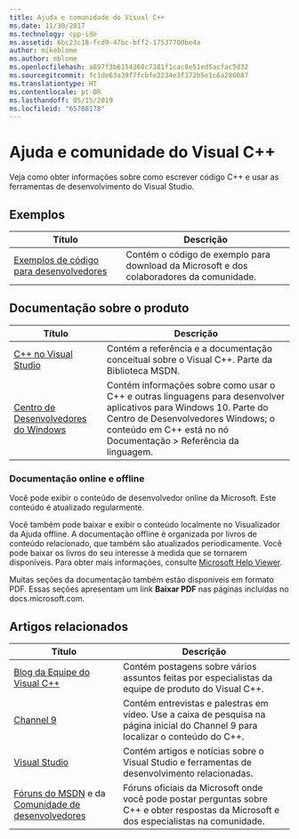 ```yaml
---
title: Ajuda e comunidade do Visual C++
ms.date: 11/30/2017
ms.technology: cpp-ide
ms.assetid: 6bc23c18-fcd9-47bc-bff2-17537700be4a
author: mikeblome
ms.author: mblome
ms.openlocfilehash: a897f3b6154368c7381f1cac8e51ed5acfac5d32
ms.sourcegitcommit: fc1de63a39f7fcbfe2234e3f372b5e1c6a286087
ms.translationtype: HT
ms.contentlocale: pt-BR
ms.lasthandoff: 05/15/2019
ms.locfileid: "65708178"
---
```

# <a name="visual-c-help-and-community"></a>Ajuda e comunidade do Visual C++

Veja como obter informações sobre como escrever código C++ e usar as ferramentas de desenvolvimento do Visual Studio.

## <a name="samples"></a>Exemplos

|Título|Descrição|
|-----------|-----------------|
|[Exemplos de código para desenvolvedores](https://code.msdn.microsoft.com/)|Contém o código de exemplo para download da Microsoft e dos colaboradores da comunidade.|

## <a name="product-documentation"></a>Documentação sobre o produto

|Título|Descrição|
|-----------|-----------------|
|[C++ no Visual Studio](visual-cpp-in-visual-studio.md)|Contém a referência e a documentação conceitual sobre o Visual C++. Parte da Biblioteca MSDN.|
|[Centro de Desenvolvedores do Windows](https://developer.microsoft.com/windows/)|Contém informações sobre como usar o C++ e outras linguagens para desenvolver aplicativos para Windows 10. Parte do Centro de Desenvolvedores Windows; o conteúdo em C++ está no nó Documentação > Referência da linguagem.|

### <a name="online-and-offline-documentation"></a>Documentação online e offline

Você pode exibir o conteúdo de desenvolvedor online da Microsoft. Este conteúdo é atualizado regularmente.

Você também pode baixar e exibir o conteúdo localmente no Visualizador da Ajuda offline. A documentação offline é organizada por livros de conteúdo relacionado, que também são atualizados periodicamente. Você pode baixar os livros do seu interesse à medida que se tornarem disponíveis. Para obter mais informações, consulte [Microsoft Help Viewer](/visualstudio/ide/microsoft-help-viewer).

Muitas seções da documentação também estão disponíveis em formato PDF. Essas seções apresentam um link **Baixar PDF** nas páginas incluídas no docs.microsoft.com.

## <a name="related-articles"></a>Artigos relacionados

|Título|Descrição|
|-----------|-----------------|
|[Blog da Equipe do Visual C++](https://blogs.msdn.microsoft.com/vcblog/)|Contém postagens sobre vários assuntos feitas por especialistas da equipe de produto do Visual C++.|
|[Channel 9](https://channel9.msdn.com/)|Contém entrevistas e palestras em vídeo. Use a caixa de pesquisa na página inicial do Channel 9 para localizar o conteúdo do C++.|
|[Visual Studio](https://visualstudio.microsoft.com/)|Contém artigos e notícias sobre o Visual Studio e ferramentas de desenvolvimento relacionadas.|
|[Fóruns do MSDN](https://social.msdn.microsoft.com/Forums/home?category=visualc) e da [Comunidade de desenvolvedores](https://developercommunity.visualstudio.com)|Fóruns oficiais da Microsoft onde você pode postar perguntas sobre C++ e obter respostas da Microsoft e dos especialistas na comunidade.|

